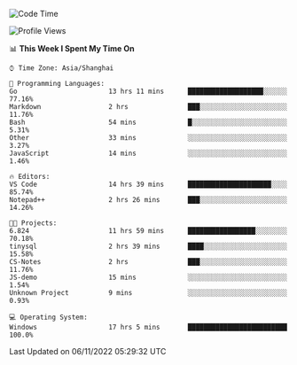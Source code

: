 <!--START_SECTION:waka-->
![Code Time](http://img.shields.io/badge/Code%20Time-295%20hrs%2034%20mins-blue)

![Profile Views](http://img.shields.io/badge/Profile%20Views-3-blue)

📊 **This Week I Spent My Time On** 

```text
⌚︎ Time Zone: Asia/Shanghai

💬 Programming Languages: 
Go                       13 hrs 11 mins      ███████████████████░░░░░░   77.16% 
Markdown                 2 hrs               ███░░░░░░░░░░░░░░░░░░░░░░   11.76% 
Bash                     54 mins             █░░░░░░░░░░░░░░░░░░░░░░░░   5.31% 
Other                    33 mins             ░░░░░░░░░░░░░░░░░░░░░░░░░   3.27% 
JavaScript               14 mins             ░░░░░░░░░░░░░░░░░░░░░░░░░   1.46%

🔥 Editors: 
VS Code                  14 hrs 39 mins      █████████████████████░░░░   85.74% 
Notepad++                2 hrs 26 mins       ███░░░░░░░░░░░░░░░░░░░░░░   14.26%

🐱‍💻 Projects: 
6.824                    11 hrs 59 mins      █████████████████░░░░░░░░   70.18% 
tinysql                  2 hrs 39 mins       ████░░░░░░░░░░░░░░░░░░░░░   15.58% 
CS-Notes                 2 hrs               ███░░░░░░░░░░░░░░░░░░░░░░   11.76% 
JS-demo                  15 mins             ░░░░░░░░░░░░░░░░░░░░░░░░░   1.54% 
Unknown Project          9 mins              ░░░░░░░░░░░░░░░░░░░░░░░░░   0.93%

💻 Operating System: 
Windows                  17 hrs 5 mins       █████████████████████████   100.0%

```


 Last Updated on 06/11/2022 05:29:32 UTC
<!--END_SECTION:waka-->
